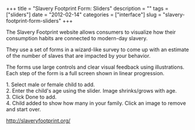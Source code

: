 +++
title = "Slavery Footprint Form: Sliders"
description = ""
tags = ["sliders"]
date = "2012-02-14"
categories = ["interface"]
slug = "slavery-footprint-form-sliders"
+++


<p>The Slavery Footprint website allows consumers to visualize how their consumption habits are connected to modern-day slavery.</p>

<p>They use a set of forms in a wizard-like survey to come up with an estimate of the number of slaves that are impacted by your behavior.</p>

<p>The forms use large controls and clear visual feedback using illustrations. Each step of the form is a full screen shown in linear progression.</p>

<div id="screens-full" class="clear"><div class="caption">1. Select male or female child to add.</div><div class="fullimg clear"><a href="//media.konigi.com/interface/slaveryfootprint-slider-1.png" class="group" rel="group" title="1. Select male or female child to add."><img src="//media.konigi.com/interface/slaveryfootprint-slider-1.png" alt="" class="img-responsive"></a></div></div><div id="screens-full" class="clear"><div class="caption">2. Enter the child's age using the slider. Image shrinks/grows with age.</div><div class="fullimg clear"><a href="//media.konigi.com/interface/slaveryfootprint-slider-2.png" class="group" rel="group" title="2. Enter the child's age using the slider. Image shrinks/grows with age."><img src="//media.konigi.com/interface/slaveryfootprint-slider-2.png" alt="" class="img-responsive"></a></div></div><div id="screens-full" class="clear"><div class="caption">3. Click Done to add. </div><div class="fullimg clear"><a href="//media.konigi.com/interface/slaveryfootprint-slider-3.png" class="group" rel="group" title="3. Click Done to add. "><img src="//media.konigi.com/interface/slaveryfootprint-slider-3.png" alt="" class="img-responsive"></a></div></div><div id="screens-full" class="clear"><div class="caption">4. Child added to show how many in your family. Click an image to remove and start over.</div><div class="fullimg clear"><a href="//media.konigi.com/interface/slaveryfootprint-slider-4.png" class="group" rel="group" title="4. Child added to show how many in your family. Click an image to remove and start over."><img src="//media.konigi.com/interface/slaveryfootprint-slider-4.png" alt="" class="img-responsive"></a></div></div>        
<p><a href="http://slaveryfootprint.org/">http://slaveryfootprint.org/</a></p>

